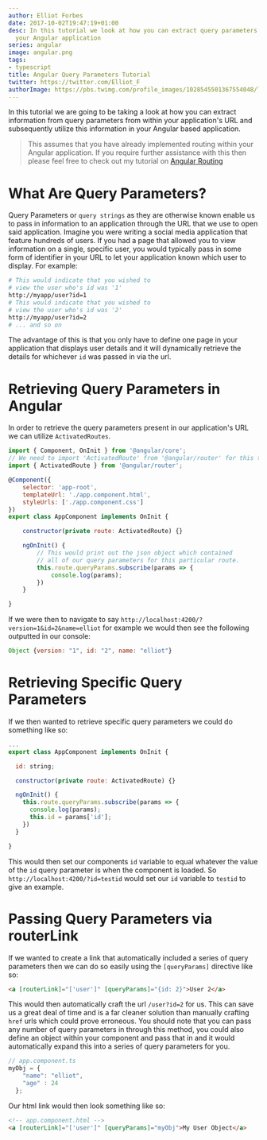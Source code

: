 ```yaml
---
author: Elliot Forbes
date: 2017-10-02T19:47:19+01:00
desc: In this tutorial we look at how you can extract query parameters from within
  your Angular application
series: angular
image: angular.png
tags:
- typescript
title: Angular Query Parameters Tutorial
twitter: https://twitter.com/Elliot_F
authorImage: https://pbs.twimg.com/profile_images/1028545501367554048/lzr43cQv_400x400.jpg
---
```


In this tutorial we are going to be taking a look at how you can extract information from query parameters from within your application's URL and subsequently utilize this information in your Angular based application.

> This assumes that you have already implemented routing within your Angular application. If you require further assistance with this then please feel free to check out my tutorial on [Angular Routing](/typescript/angular/angular-routing-tutorial/)

# What Are Query Parameters?

Query Parameters or `query strings` as they are otherwise known enable us to pass in information to an application through the URL that we use to open said application. Imagine you were writing a social media application that feature hundreds of users. If you had a page that allowed you to view information on a single, specific user, you would typically pass in some form of identifier in your URL to let your application known which user to display. For example:

```bash
# This would indicate that you wished to
# view the user who's id was '1'
http://myapp/user?id=1
# This would indicate that you wished to
# view the user who's id was '2'
http://myapp/user?id=2
# ... and so on
```

The advantage of this is that you only have to define one page in your application that displays user details and it will dynamically retrieve the details for whichever `id` was passed in via the url. 

# Retrieving Query Parameters in Angular

In order to retrieve the query parameters present in our application's URL we can utilize `ActivatedRoutes`. 

```js
import { Component, OnInit } from '@angular/core';
// We need to import 'ActivatedRoute' from '@angular/router' for this to work
import { ActivatedRoute } from '@angular/router';

@Component({
    selector: 'app-root',
    templateUrl: './app.component.html',
    styleUrls: ['./app.component.css']
})
export class AppComponent implements OnInit {

    constructor(private route: ActivatedRoute) {}

    ngOnInit() {
        // This would print out the json object which contained
        // all of our query parameters for this particular route.
        this.route.queryParams.subscribe(params => {
            console.log(params);
        })
    }

}
``` 

If we were then to navigate to say `http://localhost:4200/?version=1&id=2&name=elliot` for example we would then see the following outputted in our console:

```js
Object {version: "1", id: "2", name: "elliot"}
```

# Retrieving Specific Query Parameters

If we then wanted to retrieve specific query parameters we could do something like so:

```js
...
export class AppComponent implements OnInit {

  id: string;

  constructor(private route: ActivatedRoute) {}

  ngOnInit() {
    this.route.queryParams.subscribe(params => {
      console.log(params);
      this.id = params['id'];
    })
  }

}
```

This would then set our components `id` variable to equal whatever the value of the `id` query parameter is when the component is loaded. So `http://localhost:4200/?id=testid` would set our `id` variable to `testid` to give an example.

# Passing Query Parameters via routerLink

If we wanted to create a link that automatically included a series of query parameters then we can do so easily using the `[queryParams]` directive like so:

```html
<a [routerLink]="['user']" [queryParams]="{id: 2}">User 2</a>
```

This would then automatically craft the url `/user?id=2` for us. This can save us a great deal of time and is a far cleaner solution than manually crafting `href` urls which could prove erroneous. You should note that you can pass any number of query parameters in through this method, you could also define an object within your component and pass that in and it would automatically expand this into a series of query parameters for you.

```js
// app.component.ts
myObj = {
    "name": "elliot",
    "age" : 24
  };
```

Our html link would then look something like so:

```html
<!-- app.component.html -->
<a [routerLink]="['user']" [queryParams]="myObj">My User Object</a>
```

